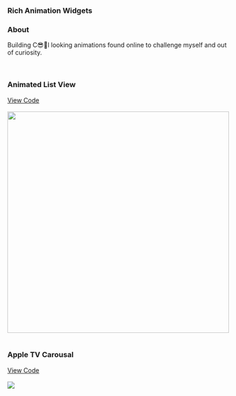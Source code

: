 ### Rich Animation Widgets

### About

Building C😎🥶l looking animations found online to challenge myself and out of curiosity.

<br/>

<h3>Animated List View</h3>
<a href="https://github.com/Alvish0407/rich_animation_widgets/blob/main/lib/animated_list_view.dart">View Code</a>
<br/><br/>
<a href="https://github.com/Alvish0407/rich_animation_widgets/blob/main/lib/animated_list_view.dart"><img src="https://github.com/user-attachments/assets/212bb3c1-4514-4b51-bda2-86792496df3d" width="500" /></a>
<br/><br/>

<h3>Apple TV Carousal</h3>
<a href="https://github.com/Alvish0407/rich_animation_widgets/blob/main/lib/animated_list_view.dart">View Code</a>
<br/><br/>
<a href="https://github.com/Alvish0407/rich_animation_widgets/blob/main/lib/apple_tv_carousal.dart"><img src="https://github.com/user-attachments/assets/2c553a81-263d-4c94-b84e-af228874c940" /></a>
<br/><br/><br/><br/>
